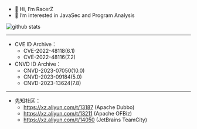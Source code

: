 - 👋 Hi, I’m RacerZ
- 👀 I’m interested in JavaSec and Program Analysis

<picture decoding="async" loading="lazy">
  <source media="(prefers-color-scheme: light)" srcset="https://pixel-profile.vercel.app/api/github-stats?username=RacerZ-fighting&theme=journey&pixelate_avatar=false">
  <source media="(prefers-color-scheme: dark)" srcset="https://pixel-profile.vercel.app/api/github-stats?username=RacerZ-fighting&screen_effect=true&theme=monica">
  <img alt="github stats" src="https://pixel-profile.vercel.app/api/github-stats?username=RacerZ-fighting&theme=journey&pixelate_avatar=false">
</picture>

<!---
RacerZ-fighting/RacerZ-fighting is a ✨ special ✨ repository because its `README.md` (this file) appears on your GitHub profile.
You can click the Preview link to take a look at your changes.
--->

---
- CVE ID Archive：
  - CVE-2022-48118(6.1)
  - CVE-2022-48116(7.2)
- CNVD ID Archive：
  - CNVD-2023-07050(10.0)
  - CNVD-2023-09184(5.0)
  - CNVD-2023-13624(7.8)
---
- 先知社区：
  - https://xz.aliyun.com/t/13187 (Apache Dubbo)
  - https://xz.aliyun.com/t/13211 (Apache OFBiz)
  - https://xz.aliyun.com/t/14050 (JetBrains TeamCity)

